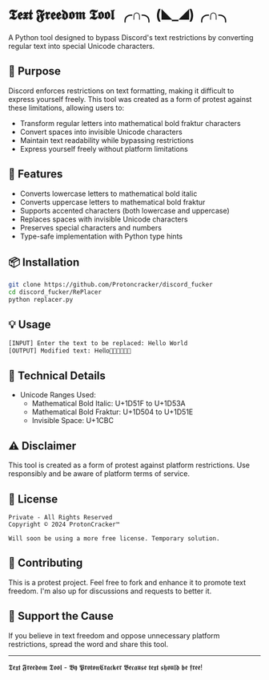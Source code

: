 # 𝕿𝖊𝖝𝖙 𝕱𝖗𝖊𝖊𝖉𝖔𝖒 𝕿𝖔𝖔𝖑 ╭∩╮(◣_◢)╭∩╮

A Python tool designed to bypass Discord's text restrictions by converting regular text into special Unicode characters.

## 🎯 Purpose

Discord enforces restrictions on text formatting, making it difficult to express yourself freely. This tool was created as a form of protest against these limitations, allowing users to:
- Transform regular letters into mathematical bold fraktur characters
- Convert spaces into invisible Unicode characters
- Maintain text readability while bypassing restrictions
- Express yourself freely without platform limitations

## 🚀 Features

- Converts lowercase letters to mathematical bold italic
- Converts uppercase letters to mathematical bold fraktur
- Supports accented characters (both lowercase and uppercase)
- Replaces spaces with invisible Unicode characters
- Preserves special characters and numbers
- Type-safe implementation with Python type hints

## 📦 Installation

```bash
git clone https://github.com/Protoncracker/discord_fucker
cd discord_fucker/RePlacer
python replacer.py
```

## 💡 Usage

```python
[INPUT] Enter the text to be replaced: Hello World
[OUTPUT] Modified text: 𝖧𝖾𝗅𝗅𝗈᲼𝖶𝗈𝗋𝗅𝖽
```

## 🔧 Technical Details

- Unicode Ranges Used:
  - Mathematical Bold Italic: U+1D51F to U+1D53A
  - Mathematical Bold Fraktur: U+1D504 to U+1D51E
  - Invisible Space: U+1CBC

## ⚠️ Disclaimer

This tool is created as a form of protest against platform restrictions. Use responsibly and be aware of platform terms of service.

## 📝 License

```
Private - All Rights Reserved
Copyright © 2024 ProtonCracker™

Will soon be using a more free license. Temporary solution.
```

## 🌟 Contributing

This is a protest project. Feel free to fork and enhance it to promote text freedom. I'm also up for discussions and requests to better it.

## 💪 Support the Cause

If you believe in text freedom and oppose unnecessary platform restrictions, spread the word and share this tool.

---
𝕿𝖊𝖝𝖙 𝕱𝖗𝖊𝖊𝖉𝖔𝖒 𝕿𝖔𝖔𝖑 - 𝕭𝖞 𝕻𝖗𝖔𝖙𝖔𝖓𝕮𝖗𝖆𝖈𝖐𝖊𝖗
𝕭𝖊𝖈𝖆𝖚𝖘𝖊 𝖙𝖊𝖝𝖙 𝖘𝖍𝖔𝖚𝖑𝖉 𝖇𝖊 𝖋𝖗𝖊𝖊!
```